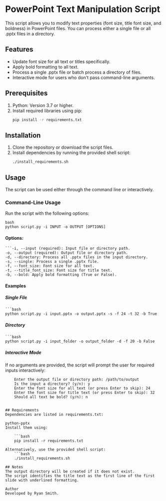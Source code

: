 # PowerPoint Text Manipulation Script

This script allows you to modify text properties (font size, title font size, and boldness) in PowerPoint files. You can process either a single file or all .pptx files in a directory.

## Features
- Update font size for all text or titles specifically.
- Apply bold formatting to all text.
- Process a single .pptx file or batch process a directory of files.
- Interactive mode for users who don't pass command-line arguments.

## Prerequisites
1. Python: Version 3.7 or higher.
2. Install required libraries using pip:
    ```bash
    pip install -r requirements.txt

## Installation
1. Clone the repository or download the script files.
2. Install dependencies by running the provided shell script:
    ```bash
    ./install_requirements.sh

## Usage
The script can be used either through the command line or interactively.

### Command-Line Usage
Run the script with the following options:

    bash
    python script.py -i INPUT -o OUTPUT [OPTIONS]

#### Options:
    ```-i, --input (required): Input file or directory path.
    -o, --output (required): Output file or directory path.
    -d, --directory: Process all .pptx files in the input directory.
    -s, --single: Process a single .pptx file.
    -f, --font_size: Font size for all text.
    -t, --title_font_size: Font size for title text.
    -b, --bold: Apply bold formatting (True or False). 

#### Examples

##### Single File
    ```bash
    python script.py -i input.pptx -o output.pptx -s -f 24 -t 32 -b True

##### Directory
    ```bash
    python script.py -i input_folder -o output_folder -d -f 20 -b False

##### Interactive Mode
If no arguments are provided, the script will prompt the user for required inputs interactively:

```Enter the input file or directory path: /path/to/input
    Enter the output file or directory path: /path/to/output
    Is the input a directory? (y/n): y
    Enter the font size for all text (or press Enter to skip): 24
    Enter the font size for title text (or press Enter to skip): 32
    Should all text be bold? (y/n): n


## Requirements
Dependencies are listed in requirements.txt:

python-pptx
Install them using:

    ```bash
    pip install -r requirements.txt

Alternatively, use the provided shell script:
    ```bash
    ./install_requirements.sh

## Notes
The output directory will be created if it does not exist.
The script identifies the title text as the first line of the first slide with underlined formatting.

Author
Developed by Ryan Smith.